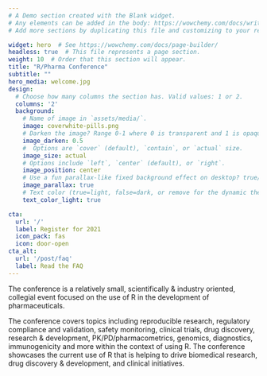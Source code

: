 ```yaml
---
# A Demo section created with the Blank widget.
# Any elements can be added in the body: https://wowchemy.com/docs/writing-markdown-latex/
# Add more sections by duplicating this file and customizing to your requirements.

widget: hero  # See https://wowchemy.com/docs/page-builder/
headless: true  # This file represents a page section.
weight: 10  # Order that this section will appear.
title: "R/Pharma Conference"
subtitle: ""
hero_media: welcome.jpg
design:
  # Choose how many columns the section has. Valid values: 1 or 2.
  columns: '2'
  background:
    # Name of image in `assets/media/`.
    image: coverwhite-pills.png
    # Darken the image? Range 0-1 where 0 is transparent and 1 is opaque.
    image_darken: 0.5
    #  Options are `cover` (default), `contain`, or `actual` size.
    image_size: actual
    # Options include `left`, `center` (default), or `right`.
    image_position: center
    # Use a fun parallax-like fixed background effect on desktop? true/false
    image_parallax: true
    # Text color (true=light, false=dark, or remove for the dynamic theme color).
    text_color_light: true

cta:
  url: '/'
  label: Register for 2021
  icon_pack: fas
  icon: door-open
cta_alt:
  url: '/post/faq'
  label: Read the FAQ
---
```


The conference is a relatively small, scientifically &
industry oriented, collegial event focused on the use of R in the development of
pharmaceuticals.

The conference covers topics including reproducible research,
regulatory compliance and validation, safety monitoring, clinical trials, drug
discovery, research & development, PK/PD/pharmacometrics, genomics, diagnostics,
immunogenicity and more within the context of using R. The conference showcases
the current use of R that is helping to drive biomedical research, drug discovery
& development, and clinical initiatives.
